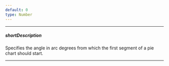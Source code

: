 ```yaml
---
default: 0
type: Number
---
```

---
##### shortDescription
Specifies the angle in arc degrees from which the first segment of a pie chart should start.

---
